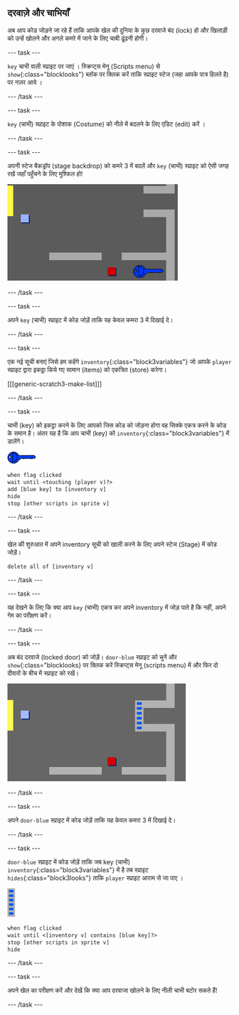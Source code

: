 ## दरवाज़े और चाभियाँ

अब आप कोड जोड़ने जा रहे हैं ताकि आपके खेल की दुनिया के कुछ दरवाजे बंद (lock) हो और खिलाड़ी को उन्हें खोलने और अगले कमरे में जाने के लिए चाबी ढूंढनी होगी।

--- task ---

`key` चाभी वाली स्प्राइट पर जाएं । स्क्रिप्ट्स मेनू (Scripts menu) से `show`{:class="blocklooks"} ब्लॉक पर क्लिक करें ताकि स्प्राइट स्टेज (जहा आपके पात्र हिलते है) पर नज़र आये ।

--- /task ---

--- task ---

`key` (चाभी) स्प्राइट के पोशाक (Costume) को नीले में बदलने के लिए एडिट (edit) करें ।

--- /task ---

--- task ---

अपनी स्टेज बैकड्रॉप (stage backdrop) को कमरे 3 में बदलें और `key` (चाभी) स्प्राइट को ऐसी जगह रखें जहाँ पहुँचने के लिए मुश्किल हो!

![screenshot](images/world-key.png)

--- /task ---

--- task ---

अपने `key` (चाभी) स्प्राइट में कोड जोड़ें ताकि यह केवल कमरा 3 में दिखाई दे।

--- /task ---

--- task ---

एक नई सूची बनाएं जिसे हम कहेंगे `inventory`{:class="block3variables"} जो आपके `player` स्प्राइट द्वारा इकठ्ठा किये गए सामान (items) को एकत्रित (store) करेगा।

[[[generic-scratch3-make-list]]]

--- /task ---

--- task ---

चाभी (key) को इकट्ठा करने के लिए आपको जिस कोड को जोड़ना होगा वह सिक्के एकत्र करने के कोड के समान है। अंतर यह है कि आप चाभी (key) को `inventory`{:class="block3variables"} में डालेंगे।

![key](images/key.png)

```blocks3
when flag clicked
wait until <touching (player v)?>
add [blue key] to [inventory v]
hide
stop [other scripts in sprite v]
```

--- /task ---

--- task ---

खेल की शुरुआत में अपने inventory सूची को खाली करने के लिए अपने स्टेज (Stage) में कोड जोड़ें।

```blocks3
delete all of [inventory v]
```

--- /task ---

--- task ---

यह देखने के लिए कि क्या आप `key` (चाभी) एकत्र कर अपने inventory में जोड़ पाते है कि नहीं, अपने गेम का परीक्षण करें।

--- /task ---

--- task ---

अब बंद दरवाजे (locked door) को जोड़ें। `door-blue` स्प्राइट को चुनें और `show`{:class="blocklooks} पर क्लिक करें स्क्रिप्ट्स मेनू (scripts menu) में और फिर दो दीवारों के बीच में स्प्राइट को रखें।

![screenshot](images/world-door.png)

--- /task ---

--- task ---

अपने `door-blue` स्प्राइट में कोड जोड़ें ताकि यह केवल कमरा 3 में दिखाई दे।

--- /task ---

--- task ---

`door-blue` स्प्राइट में कोड जोड़ें ताकि जब key (चाभी) `inventory`{:class="block3variables"} में है तब स्प्राइट `hides`{:class="block3looks"} ताकि `player` स्प्राइट आराम से जा पाए ।

![door](images/door.png)

```blocks3
when flag clicked
wait until <[inventory v] contains [blue key]?>
stop [other scripts in sprite v]
hide
```

--- /task ---

--- task ---

अपने खेल का परीक्षण करें और देखें कि क्या आप दरवाजा खोलने के लिए नीली चाभी बटोर सकते हैं!

--- /task ---